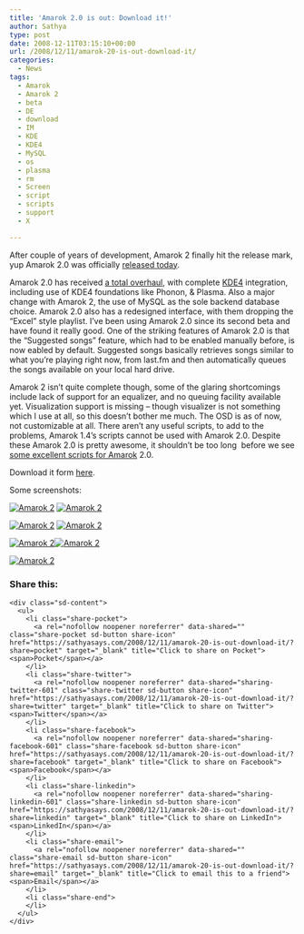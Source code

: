 ```yaml
---
title: 'Amarok 2.0 is out: Download it!'
author: Sathya
type: post
date: 2008-12-11T03:15:10+00:00
url: /2008/12/11/amarok-20-is-out-download-it/
categories:
  - News
tags:
  - Amarok
  - Amarok 2
  - beta
  - DE
  - download
  - IM
  - KDE
  - KDE4
  - MySQL
  - os
  - plasma
  - rm
  - Screen
  - script
  - scripts
  - support
  - X

---
```

After couple of years of development, Amarok 2 finally hit the release mark, yup Amarok 2.0 was officially <a href="http://amarok.kde.org/en/releases/2.0" target="_blank">released today</a>.

Amarok 2.0 has received [a total overhaul][1], with complete <a href="http://sathyasays.com/tag/kde4" target="_blank">KDE4</a> integration, including use of KDE4 foundations like Phonon, & Plasma. Also a major change with Amarok 2, the use of MySQL as the sole backend database choice. Amarok 2.0 also has a redesigned interface, with them dropping the &#8220;Excel&#8221; style playlist. I&#8217;ve been using Amarok 2.0 since its second beta and have found it really good. One of the striking features of Amarok 2.0 is that the &#8220;Suggested songs&#8221; feature, which had to be enabled manually before, is now eabled by default. Suggested songs basically retrieves songs similar to what you&#8217;re playing right now, from last.fm and then automatically queues the songs available on your local hard drive.

<!--more-->

Amarok 2 isn&#8217;t quite complete though, some of the glaring shortcomings include lack of support for an equalizer, and no queuing facility available yet. Visualization support is missing &#8211; though visualizer is not something which I use at all, so this doesn&#8217;t bother me much. The OSD is as of now, not customizable at all. There aren&#8217;t any useful scripts, to add to the problems, Amarok 1.4&#8217;s scripts cannot be used with Amarok 2.0. Despite these Amarok 2.0 is pretty awesome, it shouldn&#8217;t be too long  before we see <a href="http://sathyasays.com/2008/08/03/some-really-cool-and-must-have-amarok-scripts/" target="_blank">some excellent scripts for Amarok</a> 2.0.

Download it form [here][2].

Some screenshots:

<a href="http://www.flickr.com/photos/sathyabhat/3098720159/" target="_blank"><img src="https://i2.wp.com/farm4.static.flickr.com/3045/3098720159_3a5265b566_m.jpg?w=740" alt="Amarok 2" data-recalc-dims="1" /></a> <a href="http://www.flickr.com/photos/sathyabhat/3098719865/" target="_blank"><img src="https://i2.wp.com/farm4.static.flickr.com/3241/3098719865_94bffbefcf_m.jpg?w=740" alt="Amarok 2" data-recalc-dims="1" /></a>

<a href="http://www.flickr.com/photos/sathyabhat/3098719657/" target="_blank"><img src="https://i2.wp.com/farm4.static.flickr.com/3181/3098719657_77c937dd2c_m.jpg?w=740" alt="Amarok 2" data-recalc-dims="1" /></a> [<img src="https://i1.wp.com/farm4.static.flickr.com/3203/3099552870_e3e816c571_m.jpg?w=740" alt="Amarok 2" data-recalc-dims="1" />][3]

[<img src="https://i1.wp.com/farm4.static.flickr.com/3245/3098719099_156a9b7e10_m.jpg?w=740" alt="Amarok 2" data-recalc-dims="1" />][4][<img src="https://i1.wp.com/farm4.static.flickr.com/3163/3099552368_22c7414eaa_m.jpg?w=740" alt="Amarok 2" data-recalc-dims="1" />][5]

[<img src="https://i2.wp.com/farm4.static.flickr.com/3002/3098718621_2db14cf6c9_m.jpg?w=740" alt="Amarok 2" data-recalc-dims="1" />][6]

<div class="sharedaddy sd-sharing-enabled">
  <div class="robots-nocontent sd-block sd-social sd-social-icon-text sd-sharing">
    <h3 class="sd-title">
      Share this:
    </h3>
    
    <div class="sd-content">
      <ul>
        <li class="share-pocket">
          <a rel="nofollow noopener noreferrer" data-shared="" class="share-pocket sd-button share-icon" href="https://sathyasays.com/2008/12/11/amarok-20-is-out-download-it/?share=pocket" target="_blank" title="Click to share on Pocket"><span>Pocket</span></a>
        </li>
        <li class="share-twitter">
          <a rel="nofollow noopener noreferrer" data-shared="sharing-twitter-601" class="share-twitter sd-button share-icon" href="https://sathyasays.com/2008/12/11/amarok-20-is-out-download-it/?share=twitter" target="_blank" title="Click to share on Twitter"><span>Twitter</span></a>
        </li>
        <li class="share-facebook">
          <a rel="nofollow noopener noreferrer" data-shared="sharing-facebook-601" class="share-facebook sd-button share-icon" href="https://sathyasays.com/2008/12/11/amarok-20-is-out-download-it/?share=facebook" target="_blank" title="Click to share on Facebook"><span>Facebook</span></a>
        </li>
        <li class="share-linkedin">
          <a rel="nofollow noopener noreferrer" data-shared="sharing-linkedin-601" class="share-linkedin sd-button share-icon" href="https://sathyasays.com/2008/12/11/amarok-20-is-out-download-it/?share=linkedin" target="_blank" title="Click to share on LinkedIn"><span>LinkedIn</span></a>
        </li>
        <li class="share-email">
          <a rel="nofollow noopener noreferrer" data-shared="" class="share-email sd-button share-icon" href="https://sathyasays.com/2008/12/11/amarok-20-is-out-download-it/?share=email" target="_blank" title="Click to email this to a friend"><span>Email</span></a>
        </li>
        <li class="share-end">
        </li>
      </ul>
    </div>
  </div>
</div>

 [1]: http://sathyasays.com/2008/10/14/amarok-20-beta-2-released-and-a-look-at-what-amarok-20-might-bring-in/
 [2]: http://amarok.kde.org/wiki/Download
 [3]: http://www.flickr.com/photos/sathyabhat/3099552870/
 [4]: http://www.flickr.com/photos/sathyabhat/3098719099/
 [5]: http://www.flickr.com/photos/sathyabhat/3099552368/
 [6]: http://www.flickr.com/photos/sathyabhat/3098718621/
